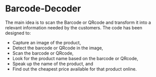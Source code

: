 # Barcode-Decoder
The main idea is to scan the Barcode or QRcode and transform it into a relevant information needed by the customers.
The code has been designed to:
- Capture an image of the product,
- Detect the barcode or QRcode in the image,
- Scan the barcode or QRcode,
- Look for the product name based on the barcode or QRcode,
- Speak up the name of the product, and
- Find out the cheapest price available for that product online.
